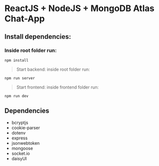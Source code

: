 # ReactJS + NodeJS + MongoDB Atlas Chat-App

## Install dependencies:
### Inside root folder run:

`npm install`

> Start backend: inside root folder run:

`npm run server`

> Start frontend: inside frontend folder run:

`npm run dev`

## Dependencies
* bcryptjs
* cookie-parser
* dotenv
* express
* jsonwebtoken
* mongoose
* socket.io
* daisyUI